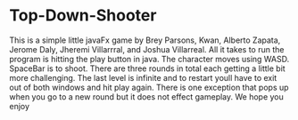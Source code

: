 # Top-Down-Shooter
This is a simple little javaFx game by Brey Parsons, Kwan, Alberto Zapata, Jerome Daly, Jheremi Villarrral, and Joshua Villarreal.
All it takes to run the program is hitting the play button in java.
The character moves using WASD.
SpaceBar is to shoot.
There are three rounds in total each getting a little bit more challenging.
The last level is infinite and to restart youll have to exit out of both windows and hit play again.
There is one exception that pops up when you go to a new round but it does not effect gameplay.
We hope you enjoy